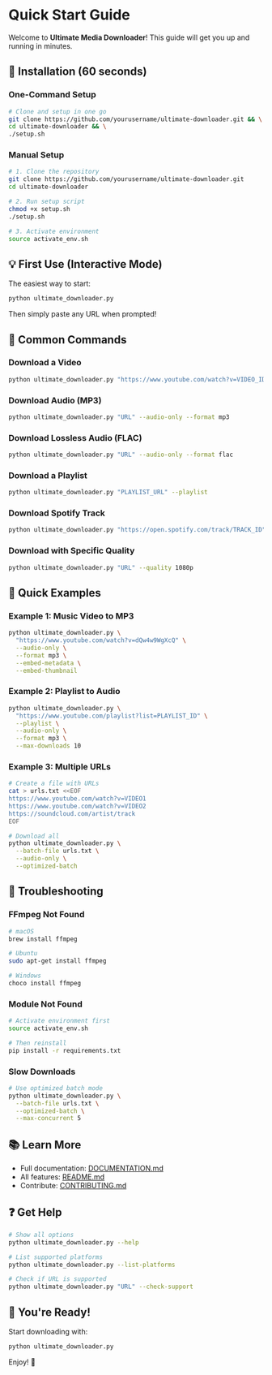 # Quick Start Guide

Welcome to **Ultimate Media Downloader**! This guide will get you up and running in minutes.

## 🚀 Installation (60 seconds)

### One-Command Setup

```bash
# Clone and setup in one go
git clone https://github.com/yourusername/ultimate-downloader.git && \
cd ultimate-downloader && \
./setup.sh
```

### Manual Setup

```bash
# 1. Clone the repository
git clone https://github.com/yourusername/ultimate-downloader.git
cd ultimate-downloader

# 2. Run setup script
chmod +x setup.sh
./setup.sh

# 3. Activate environment
source activate_env.sh
```

## 💡 First Use (Interactive Mode)

The easiest way to start:

```bash
python ultimate_downloader.py
```

Then simply paste any URL when prompted!

## 📝 Common Commands

### Download a Video
```bash
python ultimate_downloader.py "https://www.youtube.com/watch?v=VIDEO_ID"
```

### Download Audio (MP3)
```bash
python ultimate_downloader.py "URL" --audio-only --format mp3
```

### Download Lossless Audio (FLAC)
```bash
python ultimate_downloader.py "URL" --audio-only --format flac
```

### Download a Playlist
```bash
python ultimate_downloader.py "PLAYLIST_URL" --playlist
```

### Download Spotify Track
```bash
python ultimate_downloader.py "https://open.spotify.com/track/TRACK_ID" --audio-only
```

### Download with Specific Quality
```bash
python ultimate_downloader.py "URL" --quality 1080p
```

## 🎯 Quick Examples

### Example 1: Music Video to MP3
```bash
python ultimate_downloader.py \
  "https://www.youtube.com/watch?v=dQw4w9WgXcQ" \
  --audio-only \
  --format mp3 \
  --embed-metadata \
  --embed-thumbnail
```

### Example 2: Playlist to Audio
```bash
python ultimate_downloader.py \
  "https://www.youtube.com/playlist?list=PLAYLIST_ID" \
  --playlist \
  --audio-only \
  --format mp3 \
  --max-downloads 10
```

### Example 3: Multiple URLs
```bash
# Create a file with URLs
cat > urls.txt <<EOF
https://www.youtube.com/watch?v=VIDEO1
https://www.youtube.com/watch?v=VIDEO2
https://soundcloud.com/artist/track
EOF

# Download all
python ultimate_downloader.py \
  --batch-file urls.txt \
  --audio-only \
  --optimized-batch
```

## 🔧 Troubleshooting

### FFmpeg Not Found
```bash
# macOS
brew install ffmpeg

# Ubuntu
sudo apt-get install ffmpeg

# Windows
choco install ffmpeg
```

### Module Not Found
```bash
# Activate environment first
source activate_env.sh

# Then reinstall
pip install -r requirements.txt
```

### Slow Downloads
```bash
# Use optimized batch mode
python ultimate_downloader.py \
  --batch-file urls.txt \
  --optimized-batch \
  --max-concurrent 5
```

## 📚 Learn More

- Full documentation: [DOCUMENTATION.md](DOCUMENTATION.md)
- All features: [README.md](README.md)
- Contribute: [CONTRIBUTING.md](CONTRIBUTING.md)

## ❓ Get Help

```bash
# Show all options
python ultimate_downloader.py --help

# List supported platforms
python ultimate_downloader.py --list-platforms

# Check if URL is supported
python ultimate_downloader.py "URL" --check-support
```

## 🎉 You're Ready!

Start downloading with:
```bash
python ultimate_downloader.py
```

Enjoy! 🚀
